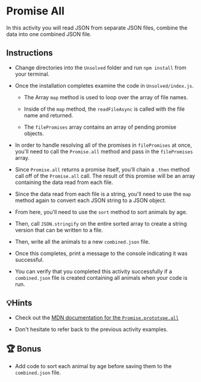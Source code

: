 # Promise All

In this activity you will read JSON from separate JSON files, combine the data into one combined JSON file.

## Instructions

* Change directories into the `Unsolved` folder and run `npm install` from your terminal.

* Once the installation completes examine the code in `Unsolved/index.js`.

  * The Array `map` method is used to loop over the array of file names.

  * Inside of the `map` method, the `readFileAsync` is called with the file name and returned.

  * The `filePromises` array contains an array of pending promise objects.

* In order to handle resolving all of the promises in `filePromises` at once, you'll need to call the `Promise.all` method and pass in the `filePromises` array.

* Since `Promise.all` returns a promise itself, you'll chain a `.then` method call off of the `Promise.all` call. The result of this promise will be an array containing the data read from each file.

* Since the data read from each file is a string, you'll need to use the `map` method again to convert each JSON string to a JSON object.

* From here, you'll need to use the `sort` method to sort animals by age.

* Then, call `JSON.stringify` on the entire sorted array to create a string version that can be written to a file.

* Then, write all the animals to a new `combined.json` file.

* Once this completes, print a message to the console indicating it was successful.

* You can verify that you completed this activity successfully if a `combined.json` file is created containing all animals when your code is run.

## 💡Hints

* Check out the [MDN documentation for the `Promise.prototype.all`](https://developer.mozilla.org/en-US/docs/Web/JavaScript/Reference/Global_Objects/Promise/all)

* Don't hesitate to refer back to the previous activity examples.

## 🏆 Bonus

* Add code to sort each animal by age before saving them to the `combined.json` file.
